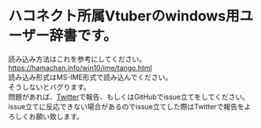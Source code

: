 # ハコネクト所属Vtuberのwindows用ユーザー辞書です。  
読み込み方法はこれを参考にしてください。  
https://hamachan.info/win10/ime/tango.html    
読み込み形式はMS-IME形式で読み込んでください。    
そうしないとバグります。  
問題があれば、[Twitter](https://twitter.com/mj_IRIAM)で報告、もしくはGitHubでissue立てをしてください。 
issue立てに反応できない場合があるのでissue立てした際はTwitterで報告をよろしくお願い致します。

